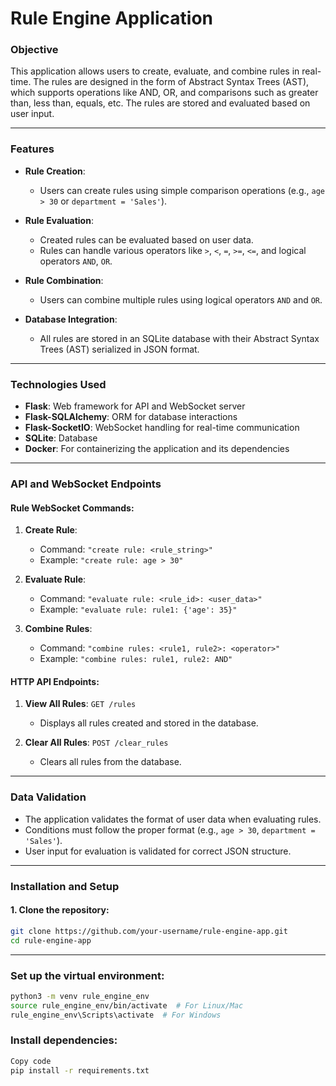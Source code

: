 # **Rule Engine Application**

### **Objective**

This application allows users to create, evaluate, and combine rules in real-time. The rules are designed in the form of Abstract Syntax Trees (AST), which supports operations like AND, OR, and comparisons such as greater than, less than, equals, etc. The rules are stored and evaluated based on user input.

---

### **Features**

- **Rule Creation**: 
  - Users can create rules using simple comparison operations (e.g., `age > 30` or `department = 'Sales'`).
  
- **Rule Evaluation**:
  - Created rules can be evaluated based on user data.
  - Rules can handle various operators like `>`, `<`, `=`, `>=`, `<=`, and logical operators `AND`, `OR`.

- **Rule Combination**:
  - Users can combine multiple rules using logical operators `AND` and `OR`.

- **Database Integration**:
  - All rules are stored in an SQLite database with their Abstract Syntax Trees (AST) serialized in JSON format.

---

### **Technologies Used**

- **Flask**: Web framework for API and WebSocket server
- **Flask-SQLAlchemy**: ORM for database interactions
- **Flask-SocketIO**: WebSocket handling for real-time communication
- **SQLite**: Database
- **Docker**: For containerizing the application and its dependencies

---

### **API and WebSocket Endpoints**

#### **Rule WebSocket Commands**:
1. **Create Rule**: 
   - Command: `"create rule: <rule_string>"`
   - Example: `"create rule: age > 30"`

2. **Evaluate Rule**: 
   - Command: `"evaluate rule: <rule_id>: <user_data>"`
   - Example: `"evaluate rule: rule1: {'age': 35}"`

3. **Combine Rules**: 
   - Command: `"combine rules: <rule1, rule2>: <operator>"`
   - Example: `"combine rules: rule1, rule2: AND"`

#### **HTTP API Endpoints**:
1. **View All Rules**: `GET /rules`
   - Displays all rules created and stored in the database.
   
2. **Clear All Rules**: `POST /clear_rules`
   - Clears all rules from the database.

---

### **Data Validation**

- The application validates the format of user data when evaluating rules.
- Conditions must follow the proper format (e.g., `age > 30`, `department = 'Sales'`).
- User input for evaluation is validated for correct JSON structure.

---

### **Installation and Setup**

#### **1. Clone the repository**:
```bash
git clone https://github.com/your-username/rule-engine-app.git
cd rule-engine-app
```
----

### **Set up the virtual environment:**
```bash
python3 -m venv rule_engine_env
source rule_engine_env/bin/activate  # For Linux/Mac
rule_engine_env\Scripts\activate  # For Windows
```

### **Install dependencies:**
```bash
Copy code
pip install -r requirements.txt
```
